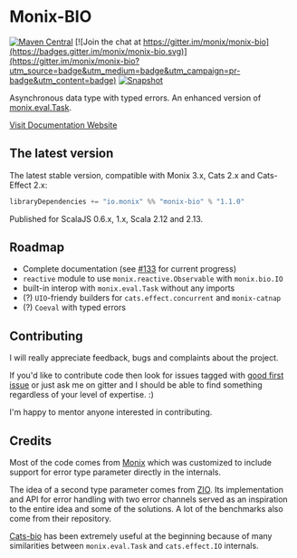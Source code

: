 # Monix-BIO

[![Maven Central](https://img.shields.io/maven-central/v/io.monix/monix-bio_2.12.svg)](https://search.maven.org/search?q=g:io.monix%20AND%20a:monix-bio_2.12)
[![Join the chat at https://gitter.im/monix/monix-bio](https://badges.gitter.im/monix/monix-bio.svg)](https://gitter.im/monix/monix-bio?utm_source=badge&utm_medium=badge&utm_campaign=pr-badge&utm_content=badge)
[![Snapshot](https://img.shields.io/nexus/s/https/oss.sonatype.org/io.monix/monix-bio_2.12.svg)](https://oss.sonatype.org/content/repositories/snapshots/io/monix/monix-bio_2.12/)

Asynchronous data type with typed errors.
An enhanced version of [monix.eval.Task](https://monix.io/api/3.1/monix/eval/Task.html).

[Visit Documentation Website](https://monix.github.io/monix-bio/)

## The latest version

The latest stable version, compatible with Monix 3.x, Cats 2.x and Cats-Effect 2.x:

```scala
libraryDependencies += "io.monix" %% "monix-bio" % "1.1.0"
```
Published for ScalaJS 0.6.x, 1.x, Scala 2.12 and 2.13.

## Roadmap

- Complete documentation (see [#133](https://github.com/monix/monix-bio/issues/113) for current progress)
- `reactive` module to use `monix.reactive.Observable` with `monix.bio.IO`
- built-in interop with `monix.eval.Task` without any imports
- (?) `UIO`-friendy builders for `cats.effect.concurrent` and `monix-catnap`
- (?) `Coeval` with typed errors

## Contributing

I will really appreciate feedback, bugs and complaints about the project.

If you'd like to contribute code then look for issues tagged with [good first issue](https://github.com/monix/monix-bio/issues?q=is%3Aopen+is%3Aissue+label%3A%22good+first+issue%22)
or just ask me on gitter and I should be able to find something regardless of your level of expertise. :)

I'm happy to mentor anyone interested in contributing.

## Credits

Most of the code comes from [Monix](https://github.com/monix/monix) which was customized to include support for error type parameter directly in the internals.

The idea of a second type parameter comes from [ZIO](https://github.com/zio/zio). Its implementation and API for error handling with two error channels served as an inspiration to the entire idea and some of the solutions. A lot of the benchmarks also come from their repository.

[Cats-bio](https://github.com/LukaJCB/cats-bio) has been extremely useful at the beginning because of many similarities between `monix.eval.Task` and `cats.effect.IO` internals.
